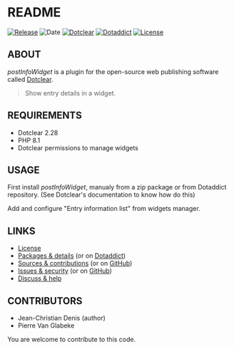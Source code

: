 # README

[![Release](https://img.shields.io/badge/release-1.2-a2cbe9.svg)](https://git.dotclear.watch/JcDenis/postInfoWidget/releases)
![Date](https://img.shields.io/badge/date-2023.10.20-c44d58.svg)
[![Dotclear](https://img.shields.io/badge/dotclear-v2.28-137bbb.svg)](https://fr.dotclear.org/download)
[![Dotaddict](https://img.shields.io/badge/dotaddict-official-9ac123.svg)](https://plugins.dotaddict.org/dc2/details/postInfoWidget)
[![License](https://img.shields.io/badge/license-GPL--2.0-ececec.svg)](https://git.dotclear.watch/JcDenis/postInfoWidget/src/branch/master/LICENSE)

## ABOUT

_postInfoWidget_ is a plugin for the open-source web publishing software called [Dotclear](https://www.dotclear.org).

> Show entry details in a widget.

## REQUIREMENTS

* Dotclear 2.28
* PHP 8.1
* Dotclear permissions to manage widgets

## USAGE

First install _postInfoWidget_, manualy from a zip package or from 
Dotaddict repository. (See Dotclear's documentation to know how do this)

Add and configure "Entry information list" from widgets manager.

## LINKS

* [License](https://git.dotclear.watch/JcDenis/postInfoWidget/src/branch/master/LICENSE)
* [Packages & details](https://git.dotclear.watch/JcDenis/postInfoWidget/releases) (or on [Dotaddict](https://plugins.dotaddict.org/dc2/details/postInfoWidget))
* [Sources & contributions](https://git.dotclear.watch/JcDenis/postInfoWidget) (or on [GitHub](https://github.com/JcDenis/postInfoWidget))
* [Issues & security](https://git.dotclear.watch/JcDenis/postInfoWidget/issues) (or on [GitHub](https://github.com/JcDenis/postInfoWidget/issues))
* [Discuss & help](http://forum.dotclear.org/viewtopic.php?pid=332974#p332974)

## CONTRIBUTORS

* Jean-Christian Denis (author)
* Pierre Van Glabeke

You are welcome to contribute to this code.
